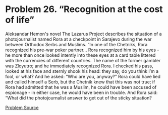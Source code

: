 # Problem 26. “Recognition at the cost of life”

Aleksandar Hemon's novel The Lazarus Project describes the situation of a photojournalist named Rora at a checkpoint in Sarajevo during the war between Orthodox Serbs and Muslims. “In one of the Chetniks, Rora recognized his pre-war poker partner... Rora recognized him by his eyes - he more than once looked intently into these eyes at a card table littered with the currencies of different countries. The name of the former gambler was Zloyutro; and he immediately recognized Rora. I checked his pass, looked at his face and sternly shook his head: they say, do you think I’m a fool, or what? And he asked: “Who are you, anyway?” Rora could have lied and called himself a Serb, but the Chetnik knew that this was not true; if Rora had admitted that he was a Muslim, he could have been accused of espionage - in either case, he would have been in trouble. And Rora said: “What did the photojournalist answer to get out of the sticky situation?

[Problem Source](https://www.trizland.ru/tasks/5038/)